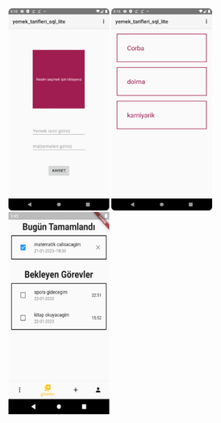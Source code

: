 <img src="https://github.com/yusufKemalPinarci/yemek_tarifleri_sql_lite/blob/main/Screenshot_20240415_081849.png" width="200" height="400">
<img src="https://github.com/yusufKemalPinarci/yemek_tarifleri_sql_lite/blob/main/Screenshot_20240415_081834.png" width="200" height="400">
<img src="https://github.com/yusufKemalPinarci/todoApp/blob/master/Screenshot_20230122_015346.png" width="200" height="400">
